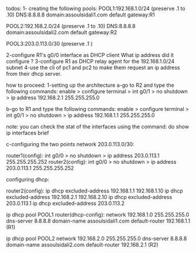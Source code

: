 todos:
1- creating the following pools:
POOL1:192.168.1.0/24  (preserve .1 to .10)
  DNS:8.8.8.8
  domain:assoulsidali1.com
  default gateway:R1

POOL2:192.168.2.0/24  (preserve .1 to .10)
  DNS:8.8.8.8
  domain:assoulsidali2.com
  default gateway:R2
  
POOL3:203.0.113.0/30  (preserve .1 )

2-configure R1's g0/0 interface as DHCP client What ip address did it configure ?
3-configure R1 as DHCP relay agent for the 192.168.1.0/24 subnet
4-use the cli of pc1 and pc2 to make them request an ip address from their dhcp server.



how to proceed:
1-setting up the architecture
a-go to R2 and type the following commands:
enable > configure terminal > int g0/1 > no shutdown > ip address 192.168.2.1 255.255.255.0

b-go to R1 and type the following commands:
enable > configure terminal > int g0/1 > no shutdown > ip address 192.168.1.1 255.255.255.0

note: you can check the stat of the interfaces using the command: do show ip interfaces brief


c-configuring the two points network 203.0.113.0/30:

router1(config):
int g0/0 > no shutdown > ip address 203.0.113.1 255.255.255.252
router2(config):
int g0/0 > no shutdown > ip address 203.0.113.1 255.255.255.252


configuring dhcp:

router2(config):
ip dhcp excluded-address 192.168.1.1 192.168.1.10
ip dhcp excluded-address 192.168.2.1 192.168.2.10
ip dhcp excluded-address 203.0.113.1
ip dhcp excluded-address 203.0.113.2

ip dhcp pool POOL1
router(dhcp-config):
network 192.168.1.0 255.255.255.0
dns-server 8.8.8.8
domain-name assoulsidali1.com
default-router 192.168.1.1 (R1)

ip dhcp pool POOL2
network 192.168.2.0 255.255.255.0
dns-server 8.8.8.8
domain-name assoulsidali2.com
default-router 192.168.2.1 (R2)




